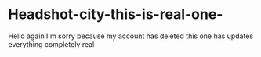 # Headshot-city-this-is-real-one-
Hello again I'm sorry  because my account has deleted this one has updates everything completely real 
